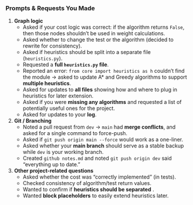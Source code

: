 ### **Prompts & Requests You Made**

1. **Graph logic**
   * Asked if your cost logic was correct: if the algorithm returns `False`, then those nodes shouldn’t be used in weight calculations.
   * Asked whether to change the test or the algorithm (decided to rewrite for consistency).
   * Asked if heuristics should be split into a separate file (`heuristics.py`).
   * Requested a **full `heuristics.py` file**.
   * Reported an error: `from core import heuristics as h` couldn’t find the module → asked to update A* and Greedy algorithms to support **multiple heuristics**.
   * Asked for updates to **all files** showing how and where to plug in heuristics for later extension.
   * Asked if you were **missing any algorithms** and requested a list of potentially useful ones for the project.
   * Asked for updates to your **log**.
2. **Git / Branching**
   * Noted a pull request from `dev` → `main` had **merge conflicts**, and asked for a single command to force-push.
   * Asked if `git push origin main --force` would work as a one-liner.
   * Asked whether your **main branch** should serve as a stable backup while `dev` is your working branch.
   * Created `github notes.md` and noted `git push origin dev` said “everything up to date.”
3. **Other project-related questions**
   * Asked whether the cost was “correctly implemented” (in tests).
   * Checked consistency of algorithm/test return values.
   * Wanted to confirm if **heuristics should be separated** .
   * Wanted **block placeholders** to easily extend heuristics later.
